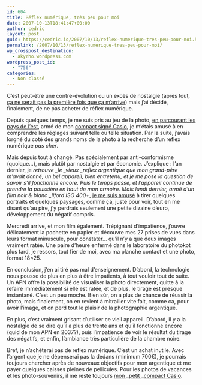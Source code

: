 ```yaml
---
id: 604
title: Réflex numérique, très peu pour moi
date: 2007-10-13T18:41:47+00:00
author: cedric
layout: post
guid: https://cedric.io/2007/10/13/reflex-numerique-tres-peu-pour-moi.html
permalink: /2007/10/13/reflex-numerique-tres-peu-pour-moi/
wp_crosspost_destination:
  - akyrho.wordpress.com
wordpress_post_id:
  - "756"
categories:
  - Non classé
---
```

C’est peut-être une contre-évolution ou un excès de nostalgie (après tout, [ça ne serait pas la première fois que ça m’arrive](/blog/2007/08/12/rss-et-journaux-papiers/)) mais j’ai décidé, finalement, de ne pas acheter de réflex numérique.

Depuis quelques temps, je me suis pris au jeu de la photo, [en parcourant les pays de l’est](http://www.parenthese.be/tag/Eurotrip_2007/), armé de mon [compact signé Casio](/blog/2006/04/22/casion-exilim-ex-z120/), je m’étais amusé à en comprendre les réglages suivant telle ou telle situation. Par la suite, j’avais lorgné du coté des grands noms de la photo à la recherche d’un reflex numérique _pas cher_.

Mais depuis tout à changé. Pas spécialement par anti-conformisme (quoique…), mais plutôt par nostalgie et par économie. J’explique : l’an dernier, je _retrouve \_le \_vieux \_reflex argentique que mon grand-père m’avait donné, un bel appareil, bien entretenu, et je me pose la question de savoir s’il fonctionne encore. Puis le temps passe, et l’appareil continue de prendre la poussière en haut de mon armoire. Mais lundi dernier, armé d’un film noir & blanc \_Ilford ISO 400+_, [je me suis amusé](http://twitter.com/7star/statuses/320536912) à tirer quelques portraits et quelques paysages, comme ça, juste pour voir, tout en me disant qu’au pire, j’y perdrais seulement une petite dizaine d’euro, développement du négatif compris.

Mercredi arrive, et mon film également. Trépignant d’impatience, j’ouvre délicatement la pochette en papier et découvre mes 27 prises de vues dans leurs format minuscule, pour constater… qu’il n’y a que deux images vraiment ratée. Une paire d’heure enfermé dans le laboratoire du photokot plus tard, je ressors, tout fier de moi, avec ma planche contact et une photo, format 18&#215;25.

En conclusion, j’en ai tiré pas mal d’enseignement. D’abord, la technologie nous pousse de plus en plus à être impatients, à tout vouloir tout de suite. Un APN offre la possibilité de visualiser la photo directement, quitte à la refaire immédiatement si elle est ratée, et de plus, le tirage est presque instantané. C’est un peu moche. Bien sûr, on a plus de chance de réussir la photo, mais finalement, on en revient à mitrailler vite fait, comme ca, pour avoir l’image, et on perd tout le plaisir de la photographie argentique.

En plus, c’est vraiment grisant d’utiliser ce vieil appareil. D’abord, il y a la nostalgie de se dire qu’il a plus de trente ans et qu’il fonctionne encore (quid de mon APN en 2037?), puis l’impatience de voir le résultat du tirage des négatifs, et enfin, l’ambiance très particulière de la chambre noire.

Bref, je n’achèterai pas de reflex numérique. C’est un achat inutile. Avec l’argent que je ne dépenserai pas la dedans (minimum 700€), je pourrais toujours chercher après de nouveaux objectifs pour mon argentique et me payer quelques caisses pleines de pellicules. Pour les photos de vacances et les photo-souvenirs, il me reste toujours [mon \_petit \_compact Casio](/blog/2006/04/22/casion-exilim-ex-z120/).